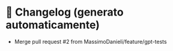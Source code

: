 # 📝 Changelog (generato automaticamente)

- Merge pull request #2 from MassimoDanieli/feature/gpt-tests